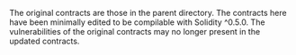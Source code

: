 The original contracts are those in the parent directory.
The contracts here have been minimally edited to be compilable with Solidity ^0.5.0.
The vulnerabilities of the original contracts may no longer present in the updated contracts.
